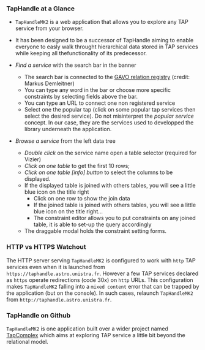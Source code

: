 ### TapHandle at a Glance

- `TapHandleMK2` is a web application that allows you to explore any TAP service from your browser. 
- It has been designed to be a successor of TapHandle aiming to enable everyone to easly walk 
  throught hierarchical data stored in TAP services while keeping all thefunctionality of its predecessor.


- *Find a service* with the search bar in the banner
  - The search bar is connected to the [GAVO relation registry](https://dc.zah.uni-heidelberg.de/tap/sync) (credit: Markus Demleitner)
  - You can type any word in the bar or choose more specific constraints by selecting fields above the bar.
  - You can type an URL to connect one non registered service
  - Select one the popular tap (click on some popular tap services then select the desired service). 
    Do not misinterpret the _popular service_ concept. In our case, they are the services used to developped 
    the library underneath the application.

  
- *Browse a service* from the left data tree
	- *Double click* on the service name open a table selector (required for Vizier)
	- *Click on one table* to get the first 10 rows;
    - *Click on one table [info] button* to select the columns to be displayed.
    - If the displayed table is joined with others tables, you will see a little blue icon on the title right
      - Click on one row to show the join data
      - If the joined table is joined with others tables, you will see a little blue icon on the title right...
      - The constraint editor allows you to put constraints on any joined table, it is able to set-up the query accordingly 
    - The draggable modal holds the constraint setting forms.


### HTTP vs HTTPS Watchout

The HTTP server serving `TapHandleMK2` is configured to work with `http` TAP services even when
 it is launched from `https://taphandle.astro.unistra.fr`. However a few TAP services declared 
 as `https` operate redirections (code 30x) on  `http` URLs. This configuration makes `TapHandleMK2`
 falling into a `mixed content` error that can be trapped by the application (but on the console). 
 In such cases, relaunch `TapHandleMK2` from `http://taphandle.astro.unistra.fr`.
 
 ### TapHandle on Github
 
 `TapHandleMK2` is one application built over a wider project named [TapComplex](https://github.com/lmichel/TAP-complex-data) 
 which aims at exploring TAP service a little bit beyond the relational model.
 
